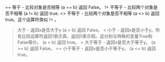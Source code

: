 ==	等于 - 比较对象是否相等	(a == b) 返回 False。
!=	不等于 - 比较两个对象是否不相等	(a != b) 返回 true.
<>	不等于 - 比较两个对象是否不相等	(a <> b) 返回 true。这个运算符类似 != 。
>	大于 - 返回x是否大于y	(a > b) 返回 False。
<	小于 - 返回x是否小于y。所有比较运算符返回1表示真，返回0表示假。这分别与特殊的变量True和False等价。	(a < b) 返回 true。
>=	大于等于	- 返回x是否大于等于y。	(a >= b) 返回 False。
<=	小于等于 -	返回x是否小于等于y。	(a <= b) 返回 true。